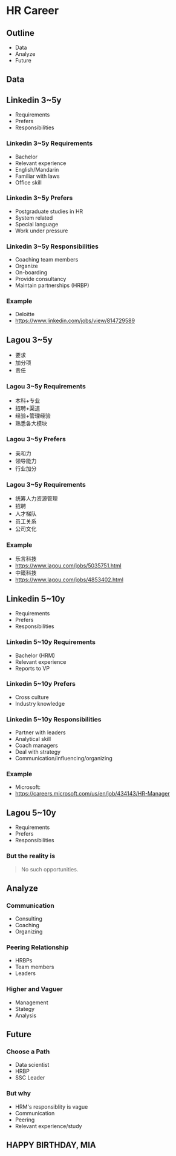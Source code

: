 # HR Career


## Outline

* Data
* Analyze
* Future


## Data

## Linkedin 3~5y

* Requirements
* Prefers
* Responsibilities

### Linkedin 3~5y Requirements

* Bachelor
* Relevant experience
* English/Mandarin
* Familiar with laws
* Office skill

### Linkedin 3~5y Prefers

* Postgraduate studies in HR
* System related
* Special language
* Work under pressure

### Linkedin 3~5y Responsibilities

* Coaching team members
* Organize
* On-boarding
* Provide consultancy
* Maintain partnerships (HRBP)

### Example

* Deloitte
* https://www.linkedin.com/jobs/view/814729589


## Lagou 3~5y

* 要求
* 加分项
* 责任

### Lagou 3~5y Requirements

* 本科+专业
* 招聘+渠道
* 经验+管理经验
* 熟悉各大模块

### Lagou 3~5y Prefers

* 亲和力
* 领导能力
* 行业加分

### Lagou 3~5y Requirements

* 统筹人力资源管理
* 招聘
* 人才梯队
* 员工关系
* 公司文化

### Example

* 乐言科技
* https://www.lagou.com/jobs/5035751.html
* 中箴科技
* https://www.lagou.com/jobs/4853402.html


## Linkedin 5~10y

* Requirements
* Prefers
* Responsibilities

### Linkedin 5~10y Requirements

* Bachelor (HRM)
* Relevant experience
* Reports to VP

### Linkedin 5~10y Prefers

* Cross culture
* Industry knowledge

### Linkedin 5~10y Responsibilities

* Partner with leaders
* Analytical skill
* Coach managers
* Deal with strategy
* Communication/influencing/organizing

### Example

* Microsoft:
* https://careers.microsoft.com/us/en/job/434143/HR-Manager


## Lagou 5~10y

* Requirements
* Prefers
* Responsibilities

### But the reality is

> No such opportunities.


## Analyze

### Communication

- Consulting
- Coaching
- Organizing

### Peering Relationship

- HRBPs
- Team members
- Leaders

### Higher and Vaguer

- Management
- Stategy
- Analysis

## Future

### Choose a Path

* Data scientist
* HRBP
* SSC Leader

### But why

* HRM's responsiblity is vague
* Communication
* Peering
* Relevant experience/study

## HAPPY BIRTHDAY, MIA
